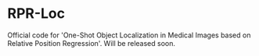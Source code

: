 # RPR-Loc
Official code for 'One-Shot Object Localization in Medical Images based on Relative Position Regression'.
Will be released soon.
